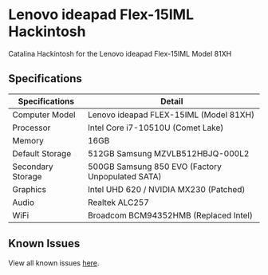 # Lenovo ideapad Flex-15IML Hackintosh

Catalina Hackintosh for the Lenovo ideapad Flex-15IML Model 81XH


## Specifications

| Specifications    | Detail                                           |
|-------------------|--------------------------------------------------|
| Computer Model    | Lenovo ideapad FLEX-15IML (Model 81XH)           |
| Processor         | Intel Core i7-10510U (Comet Lake)                |
| Memory            | 16GB                                             |
| Default Storage   | 512GB Samsung MZVLB512HBJQ-000L2                 |
| Secondary Storage | 500GB Samsung 850 EVO (Factory Unpopulated SATA) |
| Graphics          | Intel UHD 620 / NVIDIA MX230 (Patched)           |
| Audio             | Realtek ALC257                                   |
| WiFi              | Broadcom BCM94352HMB (Replaced Intel)            |


## Known Issues

View all known issues [here](https://github.com/Chris2fourlaw/Lenovo-ideapad-Flex-15IML-Hackintosh/labels).
